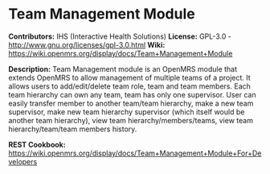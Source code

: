 Team Management Module 
======================

**Contributors:** IHS (Interactive Health Solutions)
**License:** GPL-3.0 - http://www.gnu.org/licenses/gpl-3.0.html
**Wiki:** https://wiki.openmrs.org/display/docs/Team+Management+Module

**Description:** Team Management module is an OpenMRS module that extends OpenMRS to allow management of multiple teams of a project. It allows users to add/edit/delete team role, team and team members. Each team hierarchy can own any team, team has only one supervisor. User can easily transfer member to another team/team hierarchy, make a new team supervisor, make new team hierarchy supervisor (which itself would be another team hierarchy), view team hierarchy/members/teams, view team hierarchy/team/team members history.

**REST Cookbook:** https://wiki.openmrs.org/display/docs/Team+Management+Module+For+Developers

